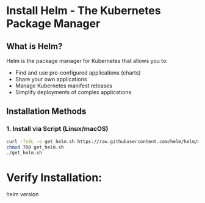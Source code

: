 # Install Helm - The Kubernetes Package Manager

## What is Helm?
Helm is the package manager for Kubernetes that allows you to:
- Find and use pre-configured applications (charts)
- Share your own applications
- Manage Kubernetes manifest releases
- Simplify deployments of complex applications

## Installation Methods

### 1. Install via Script (Linux/macOS)
```bash
curl -fsSL -o get_helm.sh https://raw.githubusercontent.com/helm/helm/main/scripts/get-helm-3
chmod 700 get_helm.sh
./get_helm.sh
```
# Verify Installation: 
helm version

